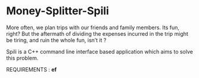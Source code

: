 # Money-Splitter-Spili
More often, we plan trips with our friends and family members. Its fun, right? But the aftermath of dividing the expenses incurred in the trip might be tiring, and ruin the whole fun, isn’t it ?

Spili is a C++ command line interface based application which aims to solve this problem.

REQUIREMENTS : <b>ef</b>
